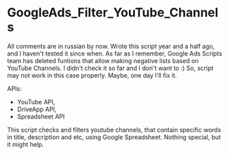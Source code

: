 # GoogleAds_Filter_YouTube_Channels
All comments are in russian by now. Wrote this script year and a half ago, and I haven't tested it since when. As far as I remember, Google Ads Scripts team has deleted funtions that allow making negative lists based on YouTube Channels. I didn't check it so far and I don't want to :) So, script may not work in this case properly. Maybe, one day I'll fix it.

APIs:
- YouTube API,
- DriveApp API,
- Spreadsheet API

This script checks and filters youtube channels, that contain specific words in title, description and etc, using Google Spreadsheet. Nothing special, but it might help.
